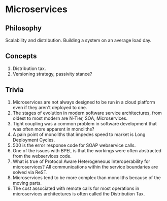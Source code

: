 # Microservices

## Philosophy

Scalability and distribution. Building a system on an average load day.

## Concepts

1. Distribution tax.
1. Versioning strategy, passivity stance?

## Trivia

1. Microservices are not always designed to be run in a cloud platform even if they aren't deployed to one.
1. The stages of evolution in modern software service architectures, from oldest to most modern are N-Tier, SOA, Microservices.
1. Tight coupling was a common problem in software development that was often more apparent in monoliths?
1. A pain point of monoliths that impedes speed to market is Long Deployment Cycles.
1. 500 is the error response code for SOAP webservice calls.
1. One of the issues with BPEL is that the workings were often abstracted from the webservices code.
1. What is true of Protocol Aware Heterogeneous Interoperability for microservices? All communications within the service boundaries are solved via ReST.
1. Microservices tend to be more complex than monoliths because of the moving parts.
1. The cost associated with remote calls for most operations in microservices architectures is often called the Distribution Tax.

